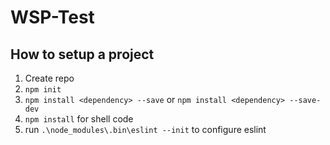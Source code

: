 # WSP-Test

## How to setup a project
 1. Create repo
2. `npm init`
3. `npm install <dependency> --save` or `npm install <dependency> --save-dev`
4. `npm install` for shell code
5. run `.\node_modules\.bin\eslint --init` to configure eslint
